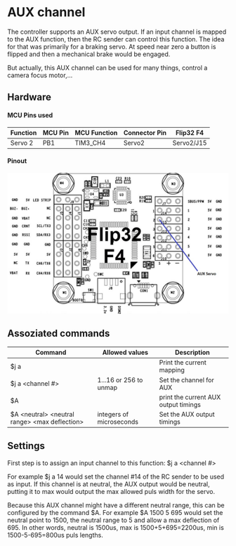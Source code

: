 # AUX channel

The controller supports an AUX servo output. If an input channel is mapped to the AUX function, then the RC sender can control this function. The idea for that was primarily for a braking servo. At speed near zero a button is flipped and then a mechanical brake would be engaged. 

But actually, this AUX channel can be used for many things, control a camera focus motor,...

## Hardware

#### MCU Pins used

| Function | MCU Pin | MCU Function | Connector Pin | Flip32 F4  |
| -------- | ------- | ------------ | ------------- | ---------- |
| Servo 2  | PB1     | TIM3_CH4     | Servo2        | Servo2/J15 |



#### Pinout

![UART Pins](_images/Flip32_F4_Pins_AUX.jpg)



## Assoziated commands

| Command                                              | Allowed values           | Description                          |
| ---------------------------------------------------- | ------------------------ | ------------------------------------ |
| \$j a                                                |                          | Print the current mapping            |
| \$j a \<channel #\>                                  | 1...16 or 256 to unmap   | Set the channel for AUX              |
| \$A                                                  |                          | print the current AUX output timings |
| \$A \<neutral\> \<neutral range\> \<max deflection\> | integers of microseconds | Set the AUX output timings           |



## Settings

First step is to assign an input channel to this function: \$j a \<channel #\>

For example \$j a 14 would set the channel #14 of the RC sender to be used as input. If this channel is at neutral, the AUX output would be neutral, putting it to max would output the max allowed puls width for the servo.

Because this AUX channel might have a different neutral range, this can be configured by the command \$A. For example \$A 1500 5 695 would set the neutral point to 1500, the neutral range to 5 and allow a max deflection of 695. In other words, neutral is 1500us, max is 1500+5+695=2200us, min is 1500-5-695=800us puls lengths.